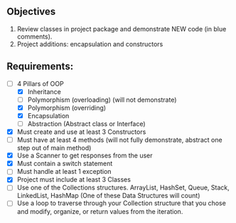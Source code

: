 ## Objectives

1. Review classes in project package and demonstrate NEW code (in blue comments).
2. Project additions: encapsulation and constructors

## Requirements:
* [ ] 4 Pillars of OOP
	* [X] Inheritance
	* [ ] Polymorphism (overloading) (will not demonstrate)
	* [X] Polymorphism (overriding)
	* [X] Encapsulation
	* [ ] Abstraction (Abstract class or Interface)
* [X] Must create and use at least 3 Constructors
* [ ] Must have at least 4 methods (will not fully demonstrate, abstract one step out of main method)
* [X] Use a Scanner to get responses from the user
* [X] Must contain a switch statement
* [ ] Must handle at least 1 exception
* [X] Project must include at least 3 Classes
* [ ] Use one of the Collections structures. ArrayList, HashSet, Queue, Stack, LinkedList, HashMap (One of these Data Structures will count)
* [ ] Use a loop to traverse through your Collection structure that you chose and modify, organize, or return values from the iteration.
